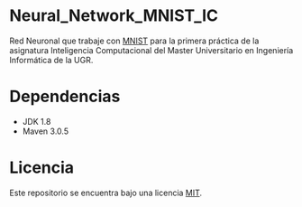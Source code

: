 # Neural_Network_MNIST_IC
Red Neuronal que trabaje con [MNIST](http://yann.lecun.com/exdb/mnist/) para la primera práctica de la asignatura Inteligencia Computacional del Master Universitario en Ingeniería Informática de la UGR.

# Dependencias
- JDK 1.8
- Maven 3.0.5


# Licencia
Este repositorio se encuentra bajo una licencia [MIT](LICENSE).
